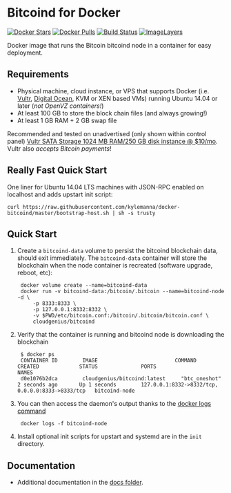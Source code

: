 Bitcoind for Docker
===================

[![Docker Stars](https://img.shields.io/docker/stars/cloudgenius/bitcoind.svg)](https://hub.docker.com/r/cloudgenius/bitcoind/)
[![Docker Pulls](https://img.shields.io/docker/pulls/cloudgenius/bitcoind.svg)](https://hub.docker.com/r/cloudgenius/bitcoind/)
[![Build Status](https://travis-ci.org/kylemanna/docker-bitcoind.svg?branch=master)](https://travis-ci.org/kylemanna/docker-bitcoind/)
[![ImageLayers](https://images.microbadger.com/badges/image/cloudgenius/bitcoind.svg)](https://microbadger.com/#/images/cloudgenius/bitcoind)

Docker image that runs the Bitcoin bitcoind node in a container for easy deployment.


Requirements
------------

* Physical machine, cloud instance, or VPS that supports Docker (i.e. [Vultr](http://bit.ly/1HngXg0), [Digital Ocean](http://bit.ly/18AykdD), KVM or XEN based VMs) running Ubuntu 14.04 or later (*not OpenVZ containers!*)
* At least 100 GB to store the block chain files (and always growing!)
* At least 1 GB RAM + 2 GB swap file

Recommended and tested on unadvertised (only shown within control panel) [Vultr SATA Storage 1024 MB RAM/250 GB disk instance @ $10/mo](http://bit.ly/vultrbitcoind).  Vultr also *accepts Bitcoin payments*!


Really Fast Quick Start
-----------------------

One liner for Ubuntu 14.04 LTS machines with JSON-RPC enabled on localhost and adds upstart init script:

    curl https://raw.githubusercontent.com/kylemanna/docker-bitcoind/master/bootstrap-host.sh | sh -s trusty


Quick Start
-----------

1. Create a `bitcoind-data` volume to persist the bitcoind blockchain data, should exit immediately.  The `bitcoind-data` container will store the blockchain when the node container is recreated (software upgrade, reboot, etc):

        docker volume create --name=bitcoind-data
        docker run -v bitcoind-data:/bitcoin/.bitcoin --name=bitcoind-node -d \
            -p 8333:8333 \
            -p 127.0.0.1:8332:8332 \
            -v $PWD/etc/bitcoin.conf:/bitcoin/.bitcoin/bitcoin.conf \
            cloudgenius/bitcoind

2. Verify that the container is running and bitcoind node is downloading the blockchain

        $ docker ps
        CONTAINER ID        IMAGE                         COMMAND             CREATED             STATUS              PORTS                                              NAMES
        d0e1076b2dca        cloudgenius/bitcoind:latest     "btc_oneshot"       2 seconds ago       Up 1 seconds        127.0.0.1:8332->8332/tcp, 0.0.0.0:8333->8333/tcp   bitcoind-node

3. You can then access the daemon's output thanks to the [docker logs command]( https://docs.docker.com/reference/commandline/cli/#logs)

        docker logs -f bitcoind-node

4. Install optional init scripts for upstart and systemd are in the `init` directory.


Documentation
-------------

* Additional documentation in the [docs folder](docs).
